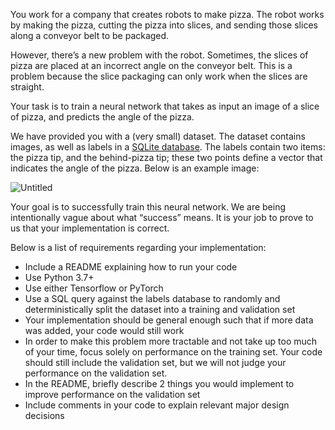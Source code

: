 You work for a company that creates robots to make pizza. The robot works by making the pizza, cutting the pizza into slices, and sending those slices along a conveyor belt to be packaged.

However, there’s a new problem with the robot. Sometimes, the slices of pizza are placed at an incorrect angle on the conveyor belt. This is a problem because the slice packaging can only work when the slices are straight.

Your task is to train a neural network that takes as input an image of a slice of pizza, and predicts the angle of the pizza.

We have provided you with a (very small) dataset. The dataset contains images, as well as labels in a [SQLite database](https://docs.python.org/3/library/sqlite3.html). The labels contain two items: the pizza tip, and the behind-pizza tip; these two points define a vector that indicates the angle of the pizza. Below is an example image:

![Untitled](example.png)

Your goal is to successfully train this neural network. We are being intentionally vague about what “success” means. It is your job to prove to us that your implementation is correct.

Below is a list of requirements regarding your implementation:

- Include a README explaining how to run your code
- Use Python 3.7+
- Use either Tensorflow or PyTorch
- Use a SQL query against the labels database to randomly and deterministically split the dataset into a training and validation set
- Your implementation should be general enough such that if more data was added, your code would still work
- In order to make this problem more tractable and not take up too much of your time, focus solely on performance on the training set. Your code should still include the validation set, but we will not judge your performance on the validation set.
- In the README, briefly describe 2 things you would implement to improve performance on the validation set
- Include comments in your code to explain relevant major design decisions
